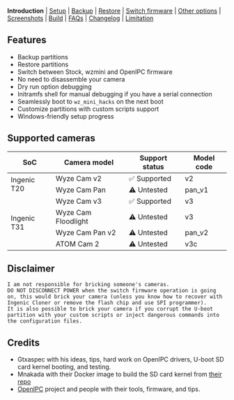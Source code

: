 **Introduction** | [Setup](README_setup.md) | [Backup](README_backup.md) | [Restore](README_restore.md) | [Switch firmware](README_switch_firmware.md) | [Other options](README_other_options.md) | [Screenshots](README_screenshots.md) | [Build](README_build.md) | [FAQs](README_FAQs.md) | [Changelog](Changelog.md) | [Limitation](Limitation.md)

## Features

- Backup partitions
- Restore partitions
- Switch between Stock, wzmini and OpenIPC firmware
- No need to disassemble your camera
- Dry run option debugging
- Initramfs shell for manual debugging if you have a serial connection
- Seamlessly boot to `wz_mini_hacks` on the next boot
- Customize partitions with custom scripts support
- Windows-friendly setup progress

## Supported cameras
<table>
    <thead>
        <tr>
            <th>SoC</th>
            <th>Camera model</th>
            <th>Support status</th>
            <th>Model code</th>
        </tr>
    </thead>
    <tbody>
        <tr>
            <td rowspan=2>Ingenic T20</td>
            <td>Wyze Cam v2</td>
            <td>✅ Supported</td>
            <td >v2</td>
        </tr>
        <tr>
            <td>Wyze Cam Pan</td>
            <td>⚠️ Untested</td>
            <td>pan_v1</td>
        </tr>
        <tr>
            <td rowspan=4>Ingenic T31</td>
            <td>Wyze Cam v3</td>
            <td>✅ Supported</td>
            <td>v3</td>
        </tr>
        <tr>
            <td>Wyze Cam Floodlight</td>
            <td>⚠️ Untested</td>
            <td>v3</td>
        </tr>
        <tr>
            <td>Wyze Cam Pan v2</td>
            <td>⚠️ Untested</td>
            <td>pan_v2</td>
        </tr>
        <tr>
            <td>ATOM Cam 2</td>
            <td>⚠️ Untested</td>
            <td>v3c</td>
        </tr>
    </tbody>
</table>

## Disclaimer

```
I am not responsible for bricking someone's cameras.
DO NOT DISCONNECT POWER when the switch firmware operation is going on, this would brick your camera (unless you know how to recover with Ingenic Cloner or remove the flash chip and use SPI programmer).
It is also possible to brick your camera if you corrupt the U-boot partition with your custom scripts or inject dangerous commands into the configuration files.
```

## Credits

- Gtxaspec with his ideas, tips, hard work on OpenIPC drivers, U-boot SD card kernel booting, and testing.
- Mnakada with their Docker image to build the SD card kernel from [their repo](https://github.com/mnakada/atomcam_tools)
- [OpenIPC](https://github.com/OpenIPC) project and people with their tools, firmware, and tips.
